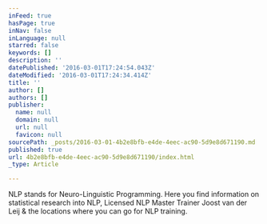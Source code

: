 ```yaml
---
inFeed: true
hasPage: true
inNav: false
inLanguage: null
starred: false
keywords: []
description: ''
datePublished: '2016-03-01T17:24:54.043Z'
dateModified: '2016-03-01T17:24:34.414Z'
title: ''
author: []
authors: []
publisher:
  name: null
  domain: null
  url: null
  favicon: null
sourcePath: _posts/2016-03-01-4b2e8bfb-e4de-4eec-ac90-5d9e8d671190.md
published: true
url: 4b2e8bfb-e4de-4eec-ac90-5d9e8d671190/index.html
_type: Article

---
```

NLP stands for Neuro-Linguistic Programming. Here you find information on statistical research into NLP, Licensed NLP Master Trainer Joost van der Leij & the locations where you can go for NLP training.